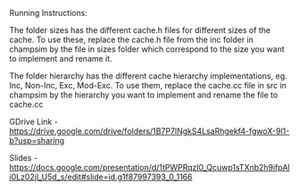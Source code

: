 Running Instructions:

The folder sizes has the different cache.h files for different sizes of the cache.
To use these, replace the cache.h file from the inc folder in champsim by the file in sizes folder which correspond to the size you want to implement and rename it.

The folder hierarchy has the different cache hierarchy implementations, eg. Inc, Non-Inc, Exc, Mod-Exc.
To use them, replace the cache.cc file in src in champsim by the hierarchy you want to implement and rename the file to cache.cc

GDrive Link - https://drive.google.com/drive/folders/1B7P7lNgkS4LsaRhgekf4-fgwoX-9l1-b?usp=sharing

Slides - https://docs.google.com/presentation/d/1tPWPRqzl0_Qcuwp1sTXnb2h9ifpAli0Lz02jl_U5d_s/edit#slide=id.g1f87997393_0_1166
